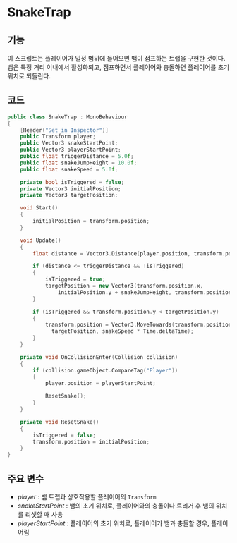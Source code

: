 # SnakeTrap
## 기능
이 스크립트는 플레이어가 일정 범위에 들어오면 뱀이 점프하는 트랩을 구현한 것이다. 뱀은 특정 거리 이내에서 활성화되고, 점프하면서 플레이어와 충돌하면 플레이어를 초기 위치로 되돌린다.

## 코드
```C++
public class SnakeTrap : MonoBehaviour
{
    [Header("Set in Inspector")]
    public Transform player;
    public Vector3 snakeStartPoint;
    public Vector3 playerStartPoint;
    public float triggerDistance = 5.0f;
    public float snakeJumpHeight = 10.0f;
    public float snakeSpeed = 5.0f;

    private bool isTriggered = false;
    private Vector3 initialPosition;
    private Vector3 targetPosition;

    void Start()
    {
        initialPosition = transform.position;
    }

    void Update()
    {
        float distance = Vector3.Distance(player.position, transform.position);

        if (distance <= triggerDistance && !isTriggered)
        {
            isTriggered = true;
            targetPosition = new Vector3(transform.position.x, 
                initialPosition.y + snakeJumpHeight, transform.position.z);
        }

        if (isTriggered && transform.position.y < targetPosition.y)
        {
            transform.position = Vector3.MoveTowards(transform.position,
              targetPosition, snakeSpeed * Time.deltaTime);
        }
    }

    private void OnCollisionEnter(Collision collision)
    {
        if (collision.gameObject.CompareTag("Player"))
        {
            player.position = playerStartPoint;

            ResetSnake();
        }
    }

    private void ResetSnake()
    {
        isTriggered = false;
        transform.position = initialPosition;
    }
}
```

## 주요 변수
- *player* : 뱀 트랩과 상호작용할 플레이어의 `Transform`
- *snakeStartPoint* : 뱀의 초기 위치로, 플레이어와의 충돌이나 트리거 후 뱀의 위치를 리셋할 때 사용
- *playerStartPoint* : 플레이어의 초기 위치로, 플레이어가 뱀과 충돌할 경우, 플레이어림
